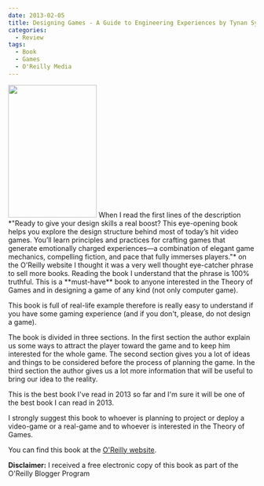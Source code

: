 ```yaml
---
date: 2013-02-05
title: Designing Games - A Guide to Engineering Experiences by Tynan Sylvester (O'Reilly Media)
categories:
  - Review
tags:
  - Book
  - Games
  - O'Reilly Media
---
```

<img class="alignleft" alt="" src="http://akamaicovers.oreilly.com/images/9781449337933/cat.gif" width="180" height="270" />
When I read the first lines of the description *"Ready to give your design skills a real boost? This eye-opening book helps you explore the design structure behind most of today’s hit video games. You’ll learn principles and practices for crafting games that generate emotionally charged experiences—a combination of elegant game mechanics, compelling fiction, and pace that fully immerses players."* on the O'Reilly website I thought it was a very well thought eye-catcher phrase to sell more books. Reading the book I understand that the phrase is 100% truthful.
This is a **must-have** book to anyone interested in the Theory of Games and in designing a game of any kind (not only computer game).

This book is full of real-life example therefore is really easy to understand if you have some gaming experience (and if you don't, please, do not design a game).

The book is divided in three sections. In the first section the author explain us some ways to attract the player toward the game and to keep him interested for the whole game. The second section gives you a lot of ideas and things to be considered before the process of planning the game. In the third section the author gives us a lot more information that will be useful to bring our idea to the reality.

This is the best book I've read in 2013 so far and I'm sure it will be one of the best book I can read in 2013.

I strongly suggest this book to whoever is planning to project or deploy a video-game or a real-game and to whoever is interested in the Theory of Games.

You can find this book at the [O'Reilly website](http://shop.oreilly.com/product/0636920026624.do).

**Disclaimer:** I received a free electronic copy of this book as part of the O'Reilly Blogger Program
